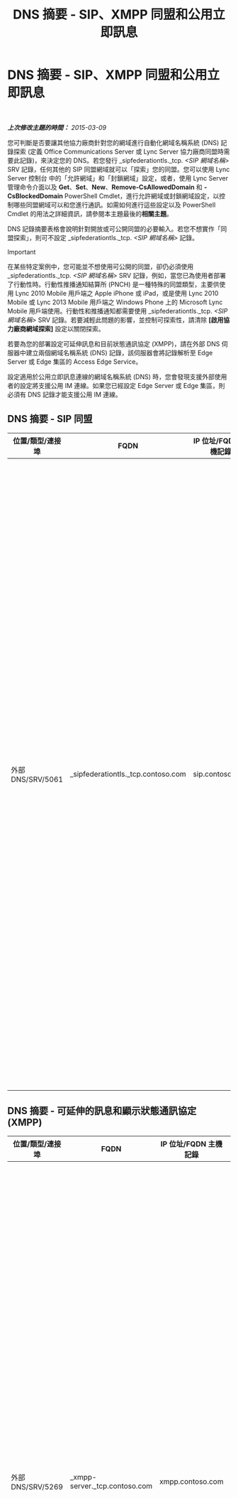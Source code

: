 ﻿---
title: DNS 摘要 - SIP、XMPP 同盟和公用立即訊息
TOCTitle: DNS 摘要 - SIP、XMPP 同盟和公用立即訊息
ms:assetid: 1ed24fb8-a849-44c0-a52e-7aef7527e644
ms:mtpsurl: https://technet.microsoft.com/zh-tw/library/JJ618369(v=OCS.15)
ms:contentKeyID: 49290293
ms.date: 08/10/2015
mtps_version: v=OCS.15
ms.translationtype: HT
---

# DNS 摘要 - SIP、XMPP 同盟和公用立即訊息

 

_**上次修改主題的時間：** 2015-03-09_

您可判斷是否要讓其他協力廠商針對您的網域進行自動化網域名稱系統 (DNS) 記錄探索 (定義 Office Communications Server 或 Lync Server 協力廠商同盟時需要此記錄)，來決定您的 DNS。若您發行 \_sipfederationtls.\_tcp. *\<SIP 網域名稱\>* SRV 記錄，任何其他的 SIP 同盟網域就可以「探索」您的同盟。您可以使用 Lync Server 控制台 中的「允許網域」和「封鎖網域」設定，或者，使用 Lync Server 管理命令介面以及 **Get**、**Set**、**New**、**Remove-CsAllowedDomain** 和 **-CsBlockedDomain** PowerShell Cmdlet，進行允許網域或封鎖網域設定，以控制哪些同盟網域可以和您進行通訊。如需如何進行這些設定以及 PowerShell Cmdlet 的用法之詳細資訊，請參閱本主題最後的**相關主題**。

DNS 記錄摘要表格會說明針對開放或可公開同盟的必要輸入。若您不想實作「同盟探索」，則可不設定 \_sipfederationtls.\_tcp. *\<SIP 網域名稱\>* 記錄。

> [!IMPORTANT]  
> 在某些特定案例中，您可能並不想使用可公開的同盟，卻仍必須使用 _sipfederationtls._tcp. <em>&lt;SIP 網域名稱&gt;</em> SRV 記錄，例如，當您已為使用者部署了行動性時。行動性推播通知結算所 (PNCH) 是一種特殊的同盟類型，主要供使用 Lync 2010 Mobile 用戶端之 Apple iPhone 或 iPad，或是使用 Lync 2010 Mobile 或 Lync 2013 Mobile 用戶端之 Windows Phone 上的 Microsoft Lync Mobile 用戶端使用。行動性和推播通知都需要使用 _sipfederationtls._tcp. <em>&lt;SIP 網域名稱&gt;</em> SRV 記錄。若要減輕此問題的影響，並控制可探索性，請清除 <strong>[啟用協力廠商網域探索]</strong> 設定以關閉探索。



若要為您的部署設定可延伸訊息和目前狀態通訊協定 (XMPP)，請在外部 DNS 伺服器中建立兩個網域名稱系統 (DNS) 記錄，該伺服器會將記錄解析至 Edge Server 或 Edge 集區的 Access Edge Service。

設定適用於公用立即訊息連線的網域名稱系統 (DNS) 時，您會發現支援外部使用者的設定將支援公用 IM 連線。如果您已經設定 Edge Server 或 Edge 集區，則必須有 DNS 記錄才能支援公用 IM 連線。

## DNS 摘要 - SIP 同盟


<table>
<colgroup>
<col style="width: 25%" />
<col style="width: 25%" />
<col style="width: 25%" />
<col style="width: 25%" />
</colgroup>
<thead>
<tr class="header">
<th>位置/類型/連接埠</th>
<th>FQDN</th>
<th>IP 位址/FQDN 主機記錄</th>
<th>對應至/註解</th>
</tr>
</thead>
<tbody>
<tr class="odd">
<td><p>外部 DNS/SRV/5061</p></td>
<td><p>_sipfederationtls._tcp.contoso.com</p></td>
<td><p>sip.contoso.com</p></td>
<td><p>您的同盟和其他潛在同盟協力廠商之自動 DNS 探索的必要 Access Edge Service 外部介面，其亦稱為「允許的 SIP 網域」(舊版則稱為增強型同盟)。您可視需要，針對啟用了 Lync 之使用者的所有 SIP 網域重複此項目。</p>
<div class="alert">

> [!IMPORTANT]    
> 行動性和推播通知結算所都必須使用此 SRV 記錄。若您有一個以上的 SIP 網域，請針對將服務 Lync Mobile 用戶端的每個網域建立並發行 SRV 記錄。若不是每個部署支援的 SIP 網域都具備明確的 SRV 記錄，則推播通知服務和 Apple 推播通知服務可能無法如預期般運作。


</div></td>
</tr>
</tbody>
</table>


## DNS 摘要 - 可延伸的訊息和顯示狀態通訊協定 (XMPP)


<table>
<colgroup>
<col style="width: 25%" />
<col style="width: 25%" />
<col style="width: 25%" />
<col style="width: 25%" />
</colgroup>
<thead>
<tr class="header">
<th>位置/類型/連接埠</th>
<th>FQDN</th>
<th>IP 位址/FQDN 主機記錄</th>
<th>對應至/註解</th>
</tr>
</thead>
<tbody>
<tr class="odd">
<td><p>外部 DNS/SRV/5269</p></td>
<td><p>_xmpp-server._tcp.contoso.com</p></td>
<td><p>xmpp.contoso.com</p></td>
<td><p>Access Edge Service 或 Edge 集區上的 XMPP Proxy 外部介面。請針對具有啟用 Lync 之使用者的所有內部 SIP 網域，依需要重複，在該網域中，若要與 XMPP 連絡人聯繫，可以透過全域原則、使用者所在的網站原則，或套用至啟用 Lync 之使用者的使用者原則，來設定外部存取原則。XMPP 同盟協力廠商原則中也必須設定允許的 XMPP 網域。如需詳細資訊，請參閱＜ <strong>請參閱</strong>＞中的主題。</p></td>
</tr>
<tr class="even">
<td><p>外部 DNS/A</p></td>
<td><p>xmpp.contoso.com (範例)</p></td>
<td><p>裝載 XMPP Proxy 的 Edge Server 或 Edge 集區上的 Access Edge Service IP 位址</p></td>
<td><p>指向裝載 XMPP Proxy 服務的 Access Edge Service 或 Edge 集區。一般而言，您所建立的 SRV 記錄將指向此主機 (A 或 AAAA) 記錄</p></td>
</tr>
</tbody>
</table>


## DNS 摘要 – 公用立即訊息連線


<table>
<colgroup>
<col style="width: 25%" />
<col style="width: 25%" />
<col style="width: 25%" />
<col style="width: 25%" />
</colgroup>
<thead>
<tr class="header">
<th>位置/類型/連接埠</th>
<th>FQDN/DNS 記錄</th>
<th>IP 位址/FQDN</th>
<th>對應至/註解</th>
</tr>
</thead>
<tbody>
<tr class="odd">
<td><p>外部 DNS/A</p></td>
<td><p>sip.contoso.com</p></td>
<td><p>Access Edge Service 介面</p></td>
<td><p>Access Edge Service 外部介面 (Contoso)。必要時，重複用於含有啟用 Lync 之使用者的所有 SIP 網域。</p></td>
</tr>
</tbody>
</table>


## 請參閱

#### 工作

[在 Lync Server 2013 中設定 XMPP 同盟](lync-server-2013-setting-up-xmpp-federation.md)  
[在 Lync Server 2013 中設定推播通知](lync-server-2013-configuring-for-push-notifications.md)  
[在 Lync Server 2013 中啟用或停用探索同盟協力廠商](lync-server-2013-enable-or-disable-discovery-of-federation-partners.md)  

#### 概念

[Lync Server 2013 中的外部使用者存取案例](lync-server-2013-scenarios-for-external-user-access.md)  
[針對 Lync Server 2013 判定 DNS 需求](lync-server-2013-determine-dns-requirements.md)  

#### 其他資源

[在 Lync Server 2013 中管理組織的 SIP 同盟網域](lync-server-2013-manage-sip-federated-domains-for-your-organization.md)

